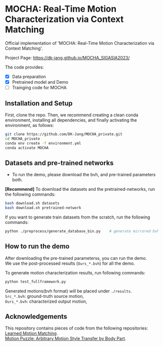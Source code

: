 # MOCHA: Real-Time Motion Characterization via Context Matching

Official implementation of 'MOCHA: Real-Time Motion Characterization via Context Matching'.

Project Page: https://dk-jang.github.io/MOCHA_SIGASIA2023/

The code provides:
- [x] Data preparation
- [x] Pretrained model and Demo
- [ ] Trainging code for MOCHA

## Installation and Setup
First, clone the repo. Then, we recommend creating a clean conda environment, installing all dependencies, and finally activating the environment, as follows:
```bash
git clone https://github.com/DK-Jang/MOCHA_private.git
cd MOCHA_private
conda env create -f environment.yml
conda activate MOCHA
```

## Datasets and pre-trained networks
- To run the demo, please download the bvh, and pre-trained parameters both.

<b>[Recommend]</b> To download the datasets and the pretrained-networks, run the following commands:

```bash
bash download.sh datasets
bash download.sh pretrained-network
```

If you want to generate train datasets from the scratch, run the following commands:

```bash
python ./preprocess/generate_database_bin.py    # generate mirrored bvh files
```

## How to run the demo
After downloading the pre-trained parameterss, you can run the demo. \
We use the post-processed results (`Ours_*.bvh`) for all the demo.

To generate motion characterization results, run following commands:
```bash
python test_fullframework.py
```
Generated motions(bvh format) will be placed under `./results`. <br>
`Src_*.bvh`: ground-truth source motion, <br>
`Ours_*.bvh`: characterized output motion, <br>


## Acknowledgements
This repository contains pieces of code from the following repositories: \
[Learned Motion Matching](https://github.com/orangeduck/Motion-Matching). \
[Motion Puzzle: Arbitrary Motion Style Transfer by Body Part](https://github.com/DK-Jang/motion_puzzle).